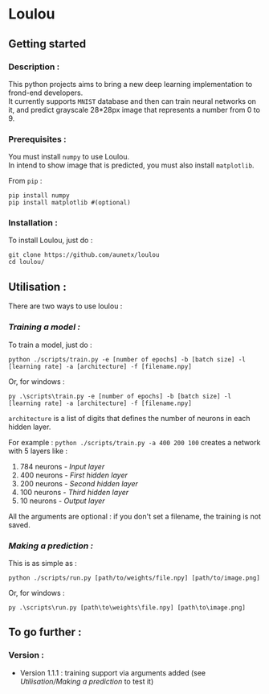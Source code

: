 # Loulou

## Getting started
### Description :
This python projects aims to bring a new deep learning implementation to frond-end developers.\
It currently supports `MNIST` database and then can train neural networks on it, and predict grayscale 28*28px image that represents a number from 0 to 9.
### Prerequisites :
You must install `numpy` to use Loulou.\
In intend to show image that is predicted, you must also install `matplotlib`.

From `pip` :
```
pip install numpy
pip install matplotlib #(optional)
```
### Installation :
To install Loulou, just do :
```
git clone https://github.com/aunetx/loulou
cd loulou/
```

## Utilisation :
There are two ways to use loulou :
### *Training a model :*
To train a model, just do :
```
python ./scripts/train.py -e [number of epochs] -b [batch size] -l [learning rate] -a [architecture] -f [filename.npy]
```
Or, for windows :
```
py .\scripts\train.py -e [number of epochs] -b [batch size] -l [learning rate] -a [architecture] -f [filename.npy]
```
`architecture` is a list of digits that defines the number of neurons in each hidden layer.

For example : `python ./scripts/train.py -a 400 200 100` creates a network with 5 layers like :
1. 784 neurons - *Input layer*
2. 400 neurons - *First hidden layer*
3. 200 neurons - *Second hidden layer*
4. 100 neurons - *Third hidden layer*
5. 10 neurons - *Output layer*

All the arguments are optional : if you don't set a filename, the training is not saved.

### *Making a prediction :*
This is as simple as :
```
python ./scripts/run.py [path/to/weights/file.npy] [path/to/image.png]
```  
Or, for windows :
```
py .\scripts\run.py [path\to\weights\file.npy] [path\to\image.png]
```

## To go further :
### Version :
* Version 1.1.1 : training support via arguments added (see *Utilisation/Making a prediction* to test it)
